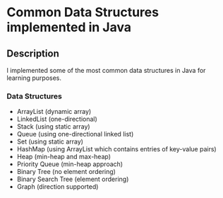 # Common Data Structures implemented in Java

## Description
I implemented some of the most common data structures in Java for learning purposes.

### Data Structures
* ArrayList (dynamic array)
* LinkedList (one-directional)
* Stack (using static array)
* Queue (using one-directional linked list)
* Set (using static array)
* HashMap (using ArrayList which contains entries of key-value pairs)
* Heap (min-heap and max-heap)
* Priority Queue (min-heap approach)
* Binary Tree (no element ordering)
* Binary Search Tree (element ordering)
* Graph (direction supported)
